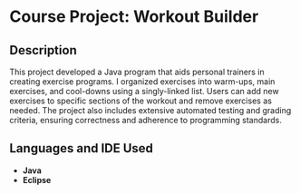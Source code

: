 <h1>Course Project: Workout Builder</h1>

<h2>Description</h2>
This project developed a Java program that aids personal trainers in creating exercise programs. I organized exercises into warm-ups, main exercises, and cool-downs using a singly-linked list. Users can add new exercises to specific sections of the workout and remove exercises as needed. The project also includes extensive automated testing and grading criteria, ensuring correctness and adherence to programming standards.
<br />


<h2>Languages and IDE Used</h2>

- <b>Java</b> 
- <b>Eclipse</b>



<!--
 ```diff
- text in red
+ text in green
! text in orange
# text in gray
@@ text in purple (and bold)@@
```
--!>
